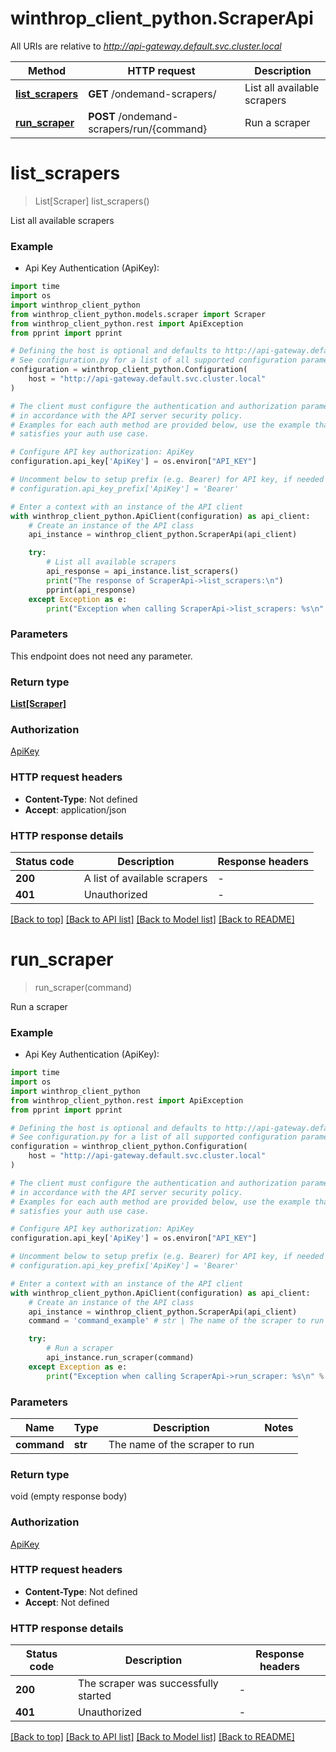 # winthrop_client_python.ScraperApi

All URIs are relative to *http://api-gateway.default.svc.cluster.local*

Method | HTTP request | Description
------------- | ------------- | -------------
[**list_scrapers**](ScraperApi.md#list_scrapers) | **GET** /ondemand-scrapers/ | List all available scrapers
[**run_scraper**](ScraperApi.md#run_scraper) | **POST** /ondemand-scrapers/run/{command} | Run a scraper


# **list_scrapers**
> List[Scraper] list_scrapers()

List all available scrapers

### Example

* Api Key Authentication (ApiKey):
```python
import time
import os
import winthrop_client_python
from winthrop_client_python.models.scraper import Scraper
from winthrop_client_python.rest import ApiException
from pprint import pprint

# Defining the host is optional and defaults to http://api-gateway.default.svc.cluster.local
# See configuration.py for a list of all supported configuration parameters.
configuration = winthrop_client_python.Configuration(
    host = "http://api-gateway.default.svc.cluster.local"
)

# The client must configure the authentication and authorization parameters
# in accordance with the API server security policy.
# Examples for each auth method are provided below, use the example that
# satisfies your auth use case.

# Configure API key authorization: ApiKey
configuration.api_key['ApiKey'] = os.environ["API_KEY"]

# Uncomment below to setup prefix (e.g. Bearer) for API key, if needed
# configuration.api_key_prefix['ApiKey'] = 'Bearer'

# Enter a context with an instance of the API client
with winthrop_client_python.ApiClient(configuration) as api_client:
    # Create an instance of the API class
    api_instance = winthrop_client_python.ScraperApi(api_client)

    try:
        # List all available scrapers
        api_response = api_instance.list_scrapers()
        print("The response of ScraperApi->list_scrapers:\n")
        pprint(api_response)
    except Exception as e:
        print("Exception when calling ScraperApi->list_scrapers: %s\n" % e)
```


### Parameters
This endpoint does not need any parameter.

### Return type

[**List[Scraper]**](Scraper.md)

### Authorization

[ApiKey](../README.md#ApiKey)

### HTTP request headers

 - **Content-Type**: Not defined
 - **Accept**: application/json

### HTTP response details
| Status code | Description | Response headers |
|-------------|-------------|------------------|
**200** | A list of available scrapers |  -  |
**401** | Unauthorized |  -  |

[[Back to top]](#) [[Back to API list]](../README.md#documentation-for-api-endpoints) [[Back to Model list]](../README.md#documentation-for-models) [[Back to README]](../README.md)

# **run_scraper**
> run_scraper(command)

Run a scraper

### Example

* Api Key Authentication (ApiKey):
```python
import time
import os
import winthrop_client_python
from winthrop_client_python.rest import ApiException
from pprint import pprint

# Defining the host is optional and defaults to http://api-gateway.default.svc.cluster.local
# See configuration.py for a list of all supported configuration parameters.
configuration = winthrop_client_python.Configuration(
    host = "http://api-gateway.default.svc.cluster.local"
)

# The client must configure the authentication and authorization parameters
# in accordance with the API server security policy.
# Examples for each auth method are provided below, use the example that
# satisfies your auth use case.

# Configure API key authorization: ApiKey
configuration.api_key['ApiKey'] = os.environ["API_KEY"]

# Uncomment below to setup prefix (e.g. Bearer) for API key, if needed
# configuration.api_key_prefix['ApiKey'] = 'Bearer'

# Enter a context with an instance of the API client
with winthrop_client_python.ApiClient(configuration) as api_client:
    # Create an instance of the API class
    api_instance = winthrop_client_python.ScraperApi(api_client)
    command = 'command_example' # str | The name of the scraper to run

    try:
        # Run a scraper
        api_instance.run_scraper(command)
    except Exception as e:
        print("Exception when calling ScraperApi->run_scraper: %s\n" % e)
```


### Parameters

Name | Type | Description  | Notes
------------- | ------------- | ------------- | -------------
 **command** | **str**| The name of the scraper to run | 

### Return type

void (empty response body)

### Authorization

[ApiKey](../README.md#ApiKey)

### HTTP request headers

 - **Content-Type**: Not defined
 - **Accept**: Not defined

### HTTP response details
| Status code | Description | Response headers |
|-------------|-------------|------------------|
**200** | The scraper was successfully started |  -  |
**401** | Unauthorized |  -  |

[[Back to top]](#) [[Back to API list]](../README.md#documentation-for-api-endpoints) [[Back to Model list]](../README.md#documentation-for-models) [[Back to README]](../README.md)

